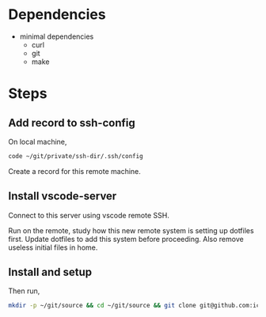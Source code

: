 # Dependencies

- minimal dependencies
    - curl
    - git
    - make

# Steps

## Add record to ssh-config

On local machine,

```sh
code ~/git/private/ssh-dir/.ssh/config
```

Create a record for this remote machine.

## Install vscode-server

Connect to this server using vscode remote SSH.

Run on the remote, study how this new remote system is setting up dotfiles first. Update dotfiles to add this system before proceeding.
Also remove useless initial files in home.

## Install and setup

Then run,

```sh
mkdir -p ~/git/source && cd ~/git/source && git clone git@github.com:ickc/bootstrapping-os-environments.git && bootstrapping-os-environments/linux-minimal/install.sh
```
